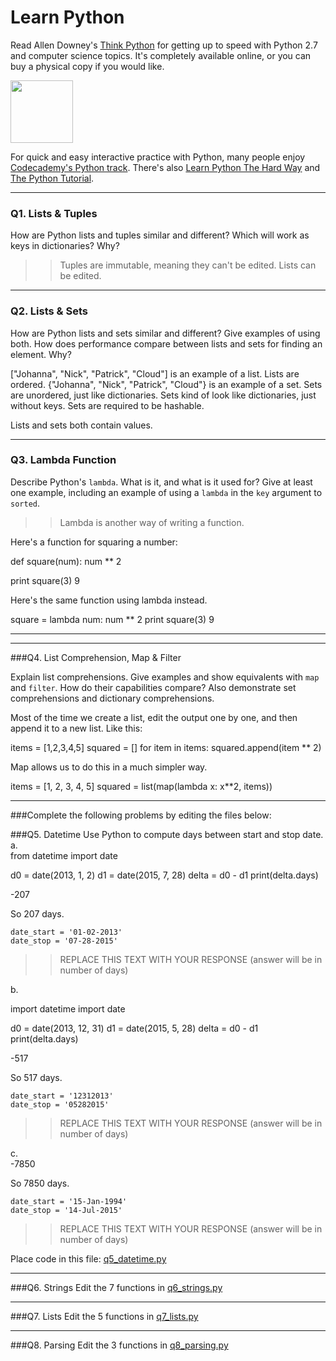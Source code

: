 # Learn Python

Read Allen Downey's [Think Python](http://www.greenteapress.com/thinkpython/) for getting up to speed with Python 2.7 and computer science topics. It's completely available online, or you can buy a physical copy if you would like.

<a href="http://www.greenteapress.com/thinkpython/"><img src="img/think_python.png" style="width: 100px;" target="_blank"></a>

For quick and easy interactive practice with Python, many people enjoy [Codecademy's Python track](http://www.codecademy.com/en/tracks/python). There's also [Learn Python The Hard Way](http://learnpythonthehardway.org/book/) and [The Python Tutorial](https://docs.python.org/2/tutorial/).

---
### Q1. Lists &amp; Tuples

How are Python lists and tuples similar and different? Which will work as keys in dictionaries? Why?

>> Tuples are immutable, meaning they can't be edited. Lists can be edited. 

---

### Q2. Lists &amp; Sets

How are Python lists and sets similar and different? Give examples of using both. How does performance compare between lists and sets for finding an element. Why?

["Johanna", "Nick", "Patrick", "Cloud"] is an example of a list.  Lists are ordered.
{"Johanna", "Nick", "Patrick", "Cloud"} is an example of a set. Sets are unordered, just like dictionaries.
Sets kind of look like dictionaries, just without keys. Sets are required to be hashable.

Lists and sets both contain values. 

---

### Q3. Lambda Function

Describe Python's `lambda`. What is it, and what is it used for? Give at least one example, including an example of using a `lambda` in the `key` argument to `sorted`.

>> Lambda is another way of writing a function. 

Here's a function for squaring a number:

def square(num):
  num ** 2
  
print square(3)
9

Here's the same function using lambda instead. 

square = lambda num: num ** 2
print square(3)
9

---

---

###Q4. List Comprehension, Map &amp; Filter

Explain list comprehensions. Give examples and show equivalents with `map` and `filter`. How do their capabilities compare? Also demonstrate set comprehensions and dictionary comprehensions.

Most of the time we create a list, edit the output one by one, and then append it to a new list.
Like this:

items = [1,2,3,4,5]
squared = []
for item in items:
  squared.append(item ** 2)
  
Map allows us to do this in a much simpler way.

items = [1, 2, 3, 4, 5]
squared = list(map(lambda x: x**2, items))

---

###Complete the following problems by editing the files below:

###Q5. Datetime
Use Python to compute days between start and stop date.   
a.  
from datetime import date

d0 = date(2013, 1, 2)
d1 = date(2015, 7, 28)
delta = d0 - d1
print(delta.days)

-207

So 207 days.

```
date_start = '01-02-2013'    
date_stop = '07-28-2015'
```

>> REPLACE THIS TEXT WITH YOUR RESPONSE (answer will be in number of days)

b.  

import datetime import date

d0 = date(2013, 12, 31)
d1 = date(2015, 5, 28)
delta = d0 - d1
print(delta.days)

-517

So 517 days. 
```
date_start = '12312013'  
date_stop = '05282015'  
```

>> REPLACE THIS TEXT WITH YOUR RESPONSE (answer will be in number of days)

c.  
-7850

So 7850 days. 
```
date_start = '15-Jan-1994'      
date_stop = '14-Jul-2015'  
```

>> REPLACE THIS TEXT WITH YOUR RESPONSE  (answer will be in number of days)

Place code in this file: [q5_datetime.py](python/q5_datetime.py)

---

###Q6. Strings
Edit the 7 functions in [q6_strings.py](python/q6_strings.py)

---

###Q7. Lists
Edit the 5 functions in [q7_lists.py](python/q7_lists.py)

---

###Q8. Parsing
Edit the 3 functions in [q8_parsing.py](python/q8_parsing.py)





